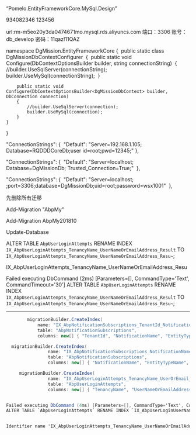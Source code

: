 “Pomelo.EntityFrameworkCore.MySql.Design”

934082346
123456

url:rm-m5eo20y3da0474671mo.mysql.rds.aliyuncs.com
端口：3306
账号：db_develop
密码：11qaz!11QAZ

namespace DgMission.EntityFrameworkCore
{
​    public static class DgMissionDbContextConfigurer
​    {
​        public static void Configure(DbContextOptionsBuilder<DgMissionDbContext> builder, string connectionString)
​        {
​            //builder.UseSqlServer(connectionString);
​            builder.UseMySql(connectionString);
​        }

        public static void Configure(DbContextOptionsBuilder<DgMissionDbContext> builder, DbConnection connection)
        {
            //builder.UseSqlServer(connection);
            builder.UseMySql(connection);
        }
    }
}

  "ConnectionStrings": {
​    "Default": "Server=192.168.1.105; Database=RQDDDCoreDb;user id=root;pwd=12345;"
  },



 "ConnectionStrings": {
​        "Default": "Server=localhost; Database=DgMissionDb; Trusted_Connection=True;"
​    },

<add name="Default" connectionString="server=localhost;port=3306;database=sampledb;uid=root;password=***" providerName="MySql.Data.MySqlClient"/>





 "ConnectionStrings": {
​        "Default": "Server=localhost; ;port=3306;database=DgMissionDb;uid=root;password=wsx1001"
​    },

先删除所有迁移

Add-Migration "AbpMy"

Add-Migration AbpMy201810

Update-Database

ALTER TABLE `AbpUserLoginAttempts` RENAME INDEX `IX_AbpUserLoginAttempts_TenancyName_UserNameOrEmailAddress_Result` TO `IX_AbpUserLoginAttempts_TenancyName_UserNameOrEmailAddress_Resu~`;

IX_AbpUserLoginAttempts_TenancyName_UserNameOrEmailAddress_Resu

Failed executing DbCommand (2ms) [Parameters=[], CommandType='Text', CommandTimeout='30']
ALTER TABLE `AbpUserLoginAttempts` RENAME INDEX `IX_AbpUserLoginAttempts_TenancyName_UserNameOrEmailAddress_Result` TO `IX_AbpUserLoginAttempts_TenancyName_UserNameOrEmailAddress_Resu~`;



---



```csharp
        migrationBuilder.CreateIndex(
            name: "IX_AbpNotificationSubscriptions_TenantId_NotificationName_EntityTypeName_EntityId_UserId",
            table: "AbpNotificationSubscriptions",
            columns: new[] { "TenantId", "NotificationName", "EntityTypeName", "EntityId", "UserId" });
```




```csharp
  migrationBuilder.CreateIndex(
                name: "IX_AbpNotificationSubscriptions_NotificationName_EntityTypeName_EntityId_UserId",
                table: "AbpNotificationSubscriptions",
                columns: new[] { "NotificationName", "EntityTypeName", "EntityId", "UserId" });
```

```csharp
     migrationBuilder.CreateIndex(
                name: "IX_AbpUserLoginAttempts_TenancyName_UserOrEmail_Result",
                table: "AbpUserLoginAttempts",
                columns: new[] { "TenancyName", "UserNameOrEmailAddress", "Result" });

```







```csharp

Failed executing DbCommand (4ms) [Parameters=[], CommandType='Text', CommandTimeout='30']
ALTER TABLE `AbpUserLoginAttempts` RENAME INDEX `IX_AbpUserLoginUserNameOrEmailAddress_Result` TO `IX_AbpUserLoginAttempts_TenancyName_UserNameOrEmailAddress_Result`;


Identifier name 'IX_AbpUserLoginAttempts_TenancyName_UserNameOrEmailAddress_Result' is too long

```

